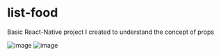 # list-food

Basic React-Native project I created to understand the concept of props

![image](https://github.com/bltMustafa/list-food/assets/92399033/8ee8a7ad-0d5f-45b0-9f0a-fa97c627f425)
![image](https://github.com/bltMustafa/list-food/assets/92399033/f3c7524a-96f8-4ebe-bd7c-db93e747b91e)




